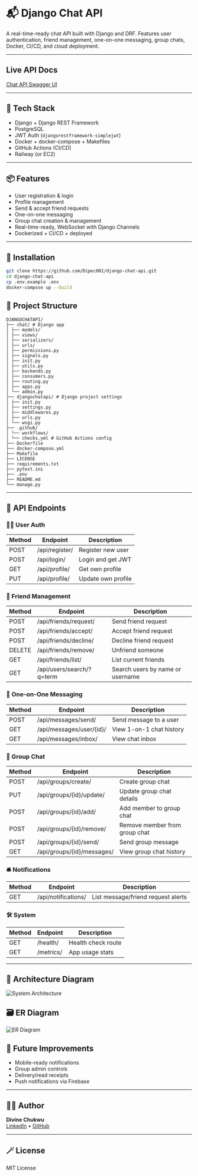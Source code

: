 # 📬 Django Chat API

A real-time-ready chat API built with Django and DRF. Features user authentication, friend management, one-on-one messaging, group chats, Docker, CI/CD, and cloud deployment.

---

## Live API Docs
[Chat API Swagger UI](https://chat.buildwithdivine.xyz/swagger/)

---

## 🔧 Tech Stack
- Django + Django REST Framework
- PostgreSQL
- JWT Auth (`djangorestframework-simplejwt`)
- Docker + docker-compose + Makefiles
- GitHub Actions (CI/CD)
- Railway (or EC2)

---

## 📦 Features
- User registration & login
- Profile management
- Send & accept friend requests
- One-on-one messaging
- Group chat creation & management
- Real-time-ready, WebSocket with Django Channels  
- Dockerized + CI/CD + deployed

---

## 🧪 Installation

```bash
git clone https://github.com/Dipec001/django-chat-api.git
cd django-chat-api
cp .env.example .env
docker-compose up --build
```
## 🧱 Project Structure

```
DJANGOCHATAPI/
├── chat/ # Django app
│ ├── models/
│ ├── views/
│ ├── serializers/
│ ├── urls/
│ ├── permissions.py
│ ├── signals.py
│ ├── init.py
│ ├── utils.py
│ ├── backends.py
│ ├── consumers.py
│ ├── routing.py
│ ├── apps.py
│ └── admin.py
├── djangochatapi/ # Django project settings
│ ├── init.py
│ ├── settings.py
│ ├── middlewares.py
│ ├── urls.py
│ └── wsgi.py
├── .github/
│ └── workflows/
│ └── checks.yml # GitHub Actions config
├── Dockerfile
├── docker-compose.yml
├── Makefile
├── LICENSE
├── requirements.txt
├── pytest.ini
├── .env
├── README.md
└── manage.py
```

---

## 🔌 API Endpoints

### 🧍‍♂️ User Auth
| Method | Endpoint         | Description          |
|--------|------------------|----------------------|
| POST   | /api/register/   | Register new user    |
| POST   | /api/login/      | Login and get JWT    |
| GET    | /api/profile/    | Get own profile      |
| PUT    | /api/profile/    | Update own profile   |

### 👥 Friend Management
| Method | Endpoint                    | Description               |
|--------|-----------------------------|---------------------------|
| POST   | /api/friends/request/       | Send friend request       |
| POST   | /api/friends/accept/        | Accept friend request     |
| POST   | /api/friends/decline/       | Decline friend request    |
| DELETE | /api/friends/remove/        | Unfriend someone          |
| GET    | /api/friends/list/          | List current friends      |
| GET    | /api/users/search/?q=term   | Search users by name or username |

### 💬 One-on-One Messaging
| Method | Endpoint                      | Description                |
|--------|-------------------------------|----------------------------|
| POST   | /api/messages/send/           | Send message to a user     |
| GET    | /api/messages/user/{id}/      | View 1-on-1 chat history   |
| GET    | /api/messages/inbox/          | View chat inbox            |

### 👥 Group Chat
| Method | Endpoint                          | Description                        |
|--------|-----------------------------------|------------------------------------|
| POST   | /api/groups/create/               | Create group chat                  |
| PUT    | /api/groups/{id}/update/          | Update group chat details          |
| POST   | /api/groups/{id}/add/             | Add member to group chat           |
| POST   | /api/groups/{id}/remove/          | Remove member from group chat      |
| POST   | /api/groups/{id}/send/            | Send group message                 |
| GET    | /api/groups/{id}/messages/        | View group chat history            |

### 🛎️ Notifications
| Method | Endpoint            | Description                         |
|--------|---------------------|-------------------------------------|
| GET    | /api/notifications/ | List message/friend request alerts  |

### 🛠️ System
| Method | Endpoint     | Description          |
|--------|--------------|----------------------|
| GET    | /health/     | Health check route   |
| GET    | /metrics/    | App usage stats      |

---

## 🧩 Architecture Diagram

![System Architecture](/docs/system_architecture.png)

## 🗃️ ER Diagram

![ER Diagram](docs/chat_api_models_diagram.png)

## 🧠 Future Improvements

- Mobile-ready notifications  
- Group admin controls  
- Delivery/read receipts  
- Push notifications via Firebase

---

## 👨‍💻 Author

**Divine Chukwu**  
[LinkedIn](https://www.linkedin.com/in/divine-chukwu-63bb04145/) • [GitHub](https://github.com/Dipec001)

---

## 🪄 License

MIT License

